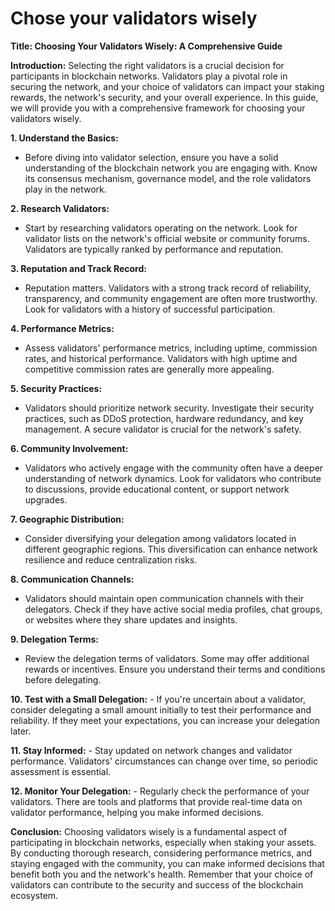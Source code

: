 # Chose your validators wisely

**Title: Choosing Your Validators Wisely: A Comprehensive Guide**

**Introduction:** Selecting the right validators is a crucial decision for participants in blockchain networks. Validators play a pivotal role in securing the network, and your choice of validators can impact your staking rewards, the network's security, and your overall experience. In this guide, we will provide you with a comprehensive framework for choosing your validators wisely.

**1. Understand the Basics:**

* Before diving into validator selection, ensure you have a solid understanding of the blockchain network you are engaging with. Know its consensus mechanism, governance model, and the role validators play in the network.

**2. Research Validators:**

* Start by researching validators operating on the network. Look for validator lists on the network's official website or community forums. Validators are typically ranked by performance and reputation.

**3. Reputation and Track Record:**

* Reputation matters. Validators with a strong track record of reliability, transparency, and community engagement are often more trustworthy. Look for validators with a history of successful participation.

**4. Performance Metrics:**

* Assess validators' performance metrics, including uptime, commission rates, and historical performance. Validators with high uptime and competitive commission rates are generally more appealing.

**5. Security Practices:**

* Validators should prioritize network security. Investigate their security practices, such as DDoS protection, hardware redundancy, and key management. A secure validator is crucial for the network's safety.

**6. Community Involvement:**

* Validators who actively engage with the community often have a deeper understanding of network dynamics. Look for validators who contribute to discussions, provide educational content, or support network upgrades.

**7. Geographic Distribution:**

* Consider diversifying your delegation among validators located in different geographic regions. This diversification can enhance network resilience and reduce centralization risks.

**8. Communication Channels:**

* Validators should maintain open communication channels with their delegators. Check if they have active social media profiles, chat groups, or websites where they share updates and insights.

**9. Delegation Terms:**

* Review the delegation terms of validators. Some may offer additional rewards or incentives. Ensure you understand their terms and conditions before delegating.

**10. Test with a Small Delegation:** - If you're uncertain about a validator, consider delegating a small amount initially to test their performance and reliability. If they meet your expectations, you can increase your delegation later.

**11. Stay Informed:** - Stay updated on network changes and validator performance. Validators' circumstances can change over time, so periodic assessment is essential.

**12. Monitor Your Delegation:** - Regularly check the performance of your validators. There are tools and platforms that provide real-time data on validator performance, helping you make informed decisions.

**Conclusion:** Choosing validators wisely is a fundamental aspect of participating in blockchain networks, especially when staking your assets. By conducting thorough research, considering performance metrics, and staying engaged with the community, you can make informed decisions that benefit both you and the network's health. Remember that your choice of validators can contribute to the security and success of the blockchain ecosystem.
